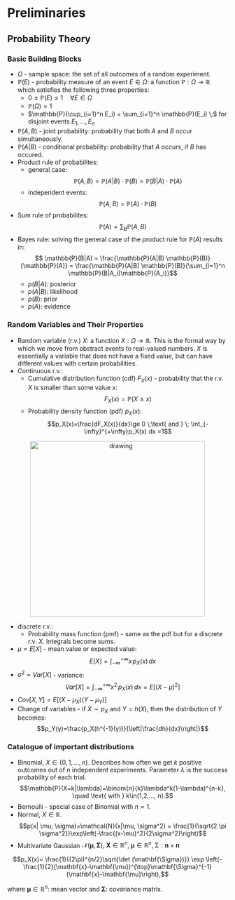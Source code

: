 # Preliminaries

## Probability Theory

### Basic Building Blocks
- $\Omega$ - sample space: the set of all outcomes of a random experiment.
- $\mathbb{P}(E)$ - probability measure of an event $E \in \Omega$: a function $\mathbb{P}: \Omega \rightarrow \mathbb{R}$ which satisfies the following three properties:
    - $0 \le \mathbb{P}(E) \le 1 \quad \forall E \in \Omega$
    - $\mathbb{P}(\Omega)=1$
    - $\mathbb{P}(\cup_{i=1}^n E_i) = \sum_{i=1}^n \mathbb{P}(E_i) \;$ for disjoint events ${E_1, ..., E_n}$
- $\mathbb{P}(A, B)$ - joint probability: probability that both $A$ and $B$ occur simultaneously.
- $\mathbb{P}(A | B)$ - conditional probability: probability that $A$ occurs, if $B$ has occured.
- Product rule of probabilites:
    - general case: 
    $$\mathbb{P}(A, B) = \mathbb{P}(A | B)\cdot  \mathbb{P}(B) = \mathbb{P}(B | A) \cdot \mathbb{P}(A)$$
    - independent events:
    $$\mathbb{P}(A, B) = \mathbb{P}(A) \cdot \mathbb{P}(B)$$
- Sum rule of probabilites: 
$$\mathbb{P}(A)=\sum_{B}\mathbb{P}(A, B)$$
- Bayes rule: solving the general case of the product rule for $\mathbb{P}(A)$ results in:
$$ \mathbb{P}(B|A) = \frac{\mathbb{P}(A|B) \mathbb{P}(B)}{\mathbb{P}(A)} = \frac{\mathbb{P}(A|B) \mathbb{P}(B)}{\sum_{i=1}^n \mathbb{P}(B|A_i)\mathbb{P}(A_i)}$$
    - $p(B|A)$: posterior
    - $p(A|B)$: likelihood
    - $p(B)$: prior
    - $p(A)$: evidence
    
### Random Variables and Their Properties
- Random variable (r.v.) $X$: a function $X:\Omega \rightarrow \mathbb{R}$. This is the formal way by which we move from abstract events to real-valued numbers. $X$ is essentially a variable that does not have a fixed value, but can have different values with certain probabilities.
- Continuous r.v.:
    - Cumulative distribution function (cdf) $F_X(x)$ - probability that the r.v. $X$ is smaller than some value $x$:
    $$F_X(x) = \mathbb{P}(X\le x)$$
    - Probability density function (pdf) $p_X(x)$:
    $$p_X(x)=\frac{dF_X(x)}{dx}\ge 0 \;\text{ and } \; \int_{-\infty}^{+\infty}p_X(x) dx =1$$

<div style="text-align:center">
    <img src="https://i.imgur.com/uHHQU4r.png" alt="drawing" width="400"/>
</div>

- discrete r.v.:
    - Probability mass function (pmf) - same as the pdf but for a discrete r.v. $X$. Integrals become sums.
- $\mu = E[X]$ - mean value or expected value:
$$E[X] = \int_{-\infty}^{+\infty}x \, p_X(x) \, dx$$
- $\sigma^2 = Var[X]$ - variance:
$$Var[X] = \int_{-\infty}^{+\infty}x^2 \, p_X(x) \, dx = E[(X-\mu)^2]$$
- $Cov[X,Y]=E[(X-\mu_X)(Y-\mu_Y)]$
- Change of variables - if $X \sim p_X$ and $Y=h(X)$, then the distribution of $Y$ becomes:
$$p_Y(y)=\frac{p_X(h^{-1}(y))}{\left|\frac{dh}{dx}\right|}$$ 

### Catalogue of important distributions

- Binomial, $X\in\{0,1,...,n\}$. Describes how often we get $k$ positive outcomes out of $n$ independent experiments. Parameter $\lambda$ is the success probability of each trial.
$$\mathbb{P}(X=k|\lambda)=\binom{n}{k}\lambda^k(1-\lambda)^{n-k}, \quad \text{ with } k\in(1,2,..., n).$$
- Bernoulli - special case of Binomial with $n=1$.
- Normal, $X \in \mathbb{R}$.
$$p(x| \mu, \sigma)=\mathcal{N}(x|\mu, \sigma^2) = \frac{1}{\sqrt{2 \pi \sigma^2}}\exp\left(-\frac{(x-\mu)^2}{2\sigma^2}\right)$$
- Multivariate Gaussian $\mathcal{N}(\mathbf{\mu}, \mathbf{\Sigma}), \; \mathbf{X}\in \mathbb{R}^n, \; \mathbf{\mu}\in \mathbb{R}^n, \; \mathbb{\Sigma}:\mathbf{n}\times\mathbf{n}$

$$p_X(x)= \frac{1}{(2\pi)^{n/2}\sqrt{\det (\mathbf{\Sigma})}} \exp \left(-\frac{1}{2}(\mathbf{x}-\mathbf{\mu})^{\top}\mathbf{\Sigma}^{-1}(\mathbf{x}-\mathbf{\mu}\right),$$

where $\mathbf{\mu}\in \mathbb{R}^n$: mean vector and $\mathbf{\Sigma}$: covariance matrix.